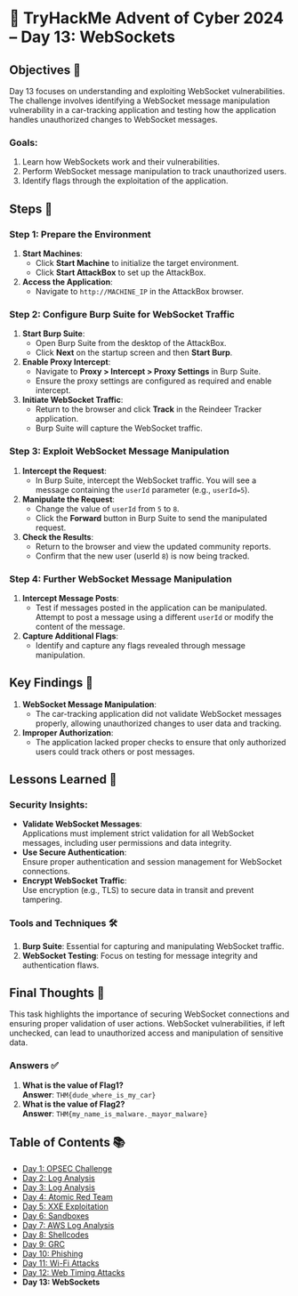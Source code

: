 # 🎄 TryHackMe Advent of Cyber 2024 – Day 13: WebSockets

## Objectives 🎯

Day 13 focuses on understanding and exploiting WebSocket vulnerabilities. The challenge involves identifying a WebSocket message manipulation vulnerability in a car-tracking application and testing how the application handles unauthorized changes to WebSocket messages.

### Goals:
1. Learn how WebSockets work and their vulnerabilities.
2. Perform WebSocket message manipulation to track unauthorized users.
3. Identify flags through the exploitation of the application.

## Steps 🚀

### Step 1: Prepare the Environment
1. **Start Machines**:  
   - Click **Start Machine** to initialize the target environment.
   - Click **Start AttackBox** to set up the AttackBox.
2. **Access the Application**:  
   - Navigate to `http://MACHINE_IP` in the AttackBox browser.

### Step 2: Configure Burp Suite for WebSocket Traffic
1. **Start Burp Suite**:  
   - Open Burp Suite from the desktop of the AttackBox.
   - Click **Next** on the startup screen and then **Start Burp**.
2. **Enable Proxy Intercept**:  
   - Navigate to **Proxy > Intercept > Proxy Settings** in Burp Suite.
   - Ensure the proxy settings are configured as required and enable intercept.
3. **Initiate WebSocket Traffic**:  
   - Return to the browser and click **Track** in the Reindeer Tracker application.
   - Burp Suite will capture the WebSocket traffic.

### Step 3: Exploit WebSocket Message Manipulation
1. **Intercept the Request**:  
   - In Burp Suite, intercept the WebSocket traffic. You will see a message containing the `userId` parameter (e.g., `userId=5`).
2. **Manipulate the Request**:  
   - Change the value of `userId` from `5` to `8`.
   - Click the **Forward** button in Burp Suite to send the manipulated request.
3. **Check the Results**:  
   - Return to the browser and view the updated community reports.
   - Confirm that the new user (userId `8`) is now being tracked.

### Step 4: Further WebSocket Message Manipulation
1. **Intercept Message Posts**:  
   - Test if messages posted in the application can be manipulated. Attempt to post a message using a different `userId` or modify the content of the message.
2. **Capture Additional Flags**:  
   - Identify and capture any flags revealed through message manipulation.

## Key Findings 🔑

1. **WebSocket Message Manipulation**:  
   - The car-tracking application did not validate WebSocket messages properly, allowing unauthorized changes to user data and tracking.
2. **Improper Authorization**:  
   - The application lacked proper checks to ensure that only authorized users could track others or post messages.

## Lessons Learned 🌟

### Security Insights:
- **Validate WebSocket Messages**:  
  Applications must implement strict validation for all WebSocket messages, including user permissions and data integrity.
- **Use Secure Authentication**:  
  Ensure proper authentication and session management for WebSocket connections.
- **Encrypt WebSocket Traffic**:  
  Use encryption (e.g., TLS) to secure data in transit and prevent tampering.

### Tools and Techniques 🛠️
1. **Burp Suite**: Essential for capturing and manipulating WebSocket traffic.
2. **WebSocket Testing**: Focus on testing for message integrity and authentication flaws.

## Final Thoughts 🎁

This task highlights the importance of securing WebSocket connections and ensuring proper validation of user actions. WebSocket vulnerabilities, if left unchecked, can lead to unauthorized access and manipulation of sensitive data.

### Answers ✅
1. **What is the value of Flag1?**  
   **Answer**: `THM{dude_where_is_my_car}`
2. **What is the value of Flag2?**  
   **Answer**: `THM{my_name_is_malware._mayor_malware}`

## Table of Contents 📚

- [Day 1: OPSEC Challenge](day1.md)  
- [Day 2: Log Analysis](day2.md)  
- [Day 3: Log Analysis](day3.md)  
- [Day 4: Atomic Red Team](day4.md)  
- [Day 5: XXE Exploitation](day5.md)  
- [Day 6: Sandboxes](day6.md)  
- [Day 7: AWS Log Analysis](day7.md)  
- [Day 8: Shellcodes](day8.md)  
- [Day 9: GRC](day9.md)  
- [Day 10: Phishing](day_10.md)  
- [Day 11: Wi-Fi Attacks](day_11.md)  
- [Day 12: Web Timing Attacks](day_12.md)  
- **Day 13: WebSockets**
